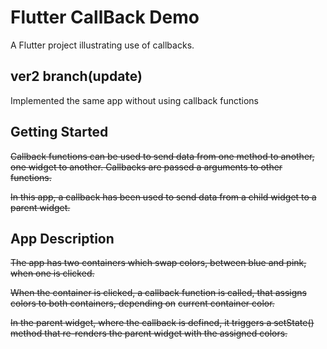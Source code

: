 # Flutter CallBack Demo

A Flutter project illustrating use of callbacks.

## ver2 branch(update)
Implemented the same app without using callback functions

## Getting Started

<del>Callback functions can be used to send data from one method to another, one widget to another.
Callbacks are passed a arguments to other functions.</del>

<del>In this app, a callback has been used to send data from a child widget to a parent widget.</del>

## App Description
<del>The app has two containers which swap colors, between blue and pink, when one is clicked.</del>

<del>When the container is clicked, a callback function is called, that assigns colors to both containers, depending on</del>
<del>current container color.</del>

<del>In the parent widget, where the callback is defined, it triggers a setState() method that re-renders the parent widget with the assigned colors.</del>

